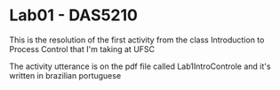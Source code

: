 # Lab01 - DAS5210

This is the resolution of the first activity from the class Introduction to Process Control that I'm taking at UFSC

The activity utterance is on the pdf file called Lab1IntroControle and it's written in brazilian portuguese
